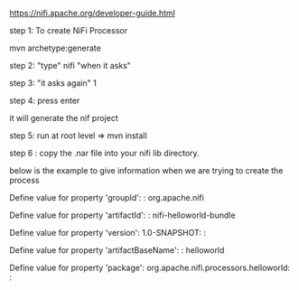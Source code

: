 https://nifi.apache.org/developer-guide.html

step 1: To create NiFi Processor

mvn archetype:generate

step 2: "type" nifi "when it asks"

step 3: "it asks again" 1

step 4: press enter

it will generate the nif project

step 5: run at root level =>  mvn install


step 6 : copy the .nar file into your nifi lib directory.



below is the example to give information when we are trying to create the process

Define value for property 'groupId': : org.apache.nifi

Define value for property 'artifactId': : nifi-helloworld-bundle

Define value for property 'version':  1.0-SNAPSHOT: :

Define value for property 'artifactBaseName': : helloworld

Define value for property 'package':  org.apache.nifi.processors.helloworld: :
